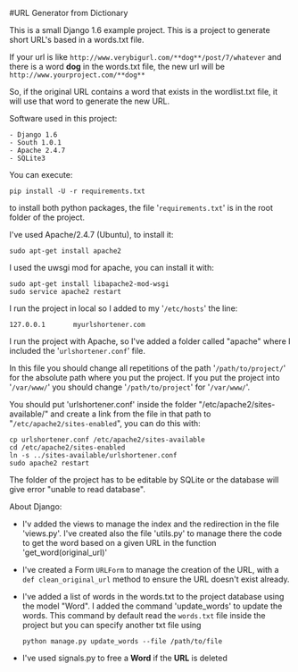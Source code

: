 #URL Generator from Dictionary

This is a small Django 1.6 example project. This is a project to generate short URL's based in a words.txt file. 

If your url is like `http://www.verybigurl.com/**dog**/post/7/whatever` and there is a word **dog** in the words.txt file, the new url will be `http://www.yourproject.com/**dog**`

So, if the original URL contains a word that exists in the wordlist.txt file, it will use that word to generate the new URL.


Software used in this project:

    - Django 1.6
    - South 1.0.1
    - Apache 2.4.7
    - SQLite3

You can execute:

    pip install -U -r requirements.txt

to install both python packages, the file '`requirements.txt`' is in the root folder of the project.

I've used Apache/2.4.7 (Ubuntu), to install it:

    sudo apt-get install apache2

I used the uwsgi mod for apache, you can install it with:

    sudo apt-get install libapache2-mod-wsgi
    sudo service apache2 restart

I run the project in local so I added to my '`/etc/hosts`' the line:

    127.0.0.1       myurlshortener.com


I run the project with Apache, so I've added a folder called "apache" where I included the '`urlshortener.conf`' file.

In this file you should change all repetitions of the path '`/path/to/project/`' for the absolute path where you put the project. If you put the project into '`/var/www/`' you should change '`/path/to/project`' for '`/var/www/`'.

You should put 'urlshortener.conf' inside the folder "/etc/apache2/sites-available/" and create a link from the file in that path to "`/etc/apache2/sites-enabled`", you can do this with:

    cp urlshortener.conf /etc/apache2/sites-available
    cd /etc/apache2/sites-enabled
    ln -s ../sites-available/urlshortener.conf
    sudo apache2 restart


The folder of the project has to be editable by SQLite or the database will give error "unable to read database".



About Django:

- I'v added the views to manage the index and the redirection in the file 'views.py'. I've created also the file 'utils.py' to manage there the code to get the word based on a given URL in the function 'get_word(original_url)'

- I've created a Form `URLForm` to manage the creation of the URL, with a `def clean_original_url` method to ensure the URL doesn't exist already.

- I've added a list of words in the words.txt to the project database using the model "Word". I added the command 'update_words' to update the words. This command by default read the `words.txt` file inside the project but you can specify another txt file using 

    `python manage.py update_words --file /path/to/file`


- I've used signals.py to free a **Word** if the **URL** is deleted
